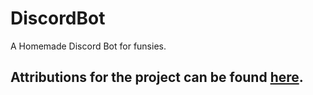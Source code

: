 # DiscordBot
A Homemade Discord Bot for funsies.

## Attributions for the project can be found [here](https://github.com/Beamer64/DiscordBot/blob/master/Attributions/Attributions.md).
